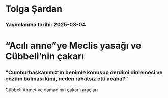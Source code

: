 # Tolga Şardan

### Yayımlanma tarihi: 2025-03-04

# “Acılı anne”ye Meclis yasağı ve Cübbeli’nin çakarı


### "Cumhurbaşkanımız’ın benimle konuşup derdimi dinlemesi ve çözüm bulması kimi, neden rahatsız etti acaba?”

Cübbeli Ahmet ve damadının çakarlı araçları

